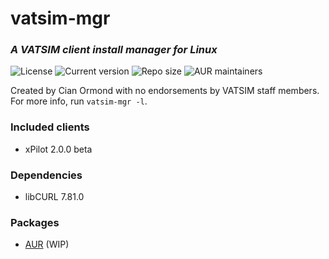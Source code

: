 # vatsim-mgr
### *A VATSIM client install manager for Linux*
![License](https://img.shields.io/github/license/wiggleforlife/vatsim-mgr?style=for-the-badge)
![Current version](https://img.shields.io/github/v/release/wiggleforlife/vatsim-mgr?style=for-the-badge)
![Repo size](https://img.shields.io/github/repo-size/wiggleforlife/vatsim-mgr?style=for-the-badge)
![AUR maintainers](https://img.shields.io/aur/maintainer/vatsim-manager?style=for-the-badge)

Created by Cian Ormond with no endorsements by VATSIM staff members. For more info, run `vatsim-mgr -l`.

### Included clients
* xPilot 2.0.0 beta

### Dependencies
* libCURL 7.81.0

### Packages
* [AUR](https://aur.archlinux.com/vatsim-manager) (WIP)